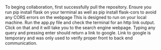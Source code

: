 To beging collaboration, first successfully pull the repository. Ensure you run pip install flask on your terminal as well as pip install flask-cors to avoid any CORS errors on the webpage
This is designed to run on your local machine. Run the app.py file and check the terminal for an http link output. Click on that and it will take you to the search engine webpage.
Typing any query and pressing enter should return a link to google. Link to google is temporary and was only used to verify proper front to back end communication.
